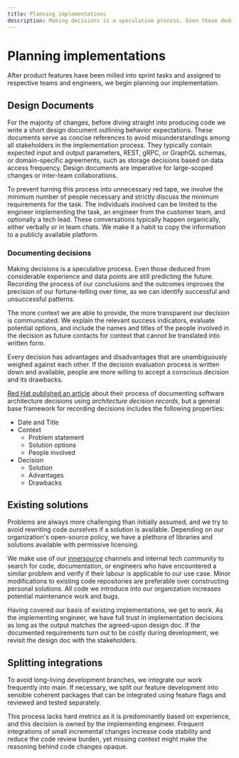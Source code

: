 ```yaml
---
title: Planning implementations
description: Making decisions is a speculative process. Even those deduced from considerable experience and data points are still predicting the future. Recording our decision-making process and the outcomes improves the precision of our fortune-telling over time, as we can identify successful and unsuccessful patterns.
---
```


# Planning implementations

After product features have been milled into sprint tasks and assigned to respective teams and engineers, we begin planning our implementation.

## Design Documents

For the majority of changes, before diving straight into producing code we write a short design document outlining behavior expectations. These documents serve as concise references to avoid misunderstandings among all stakeholders in the implementation process. They typically contain expected input and output parameters, REST, gRPC, or GraphQL schemas, or domain-specific agreements, such as storage decisions based on data access frequency. Design documents are imperative for large-scoped changes or inter-team collaborations.

To prevent turning this process into unnecessary red tape, we involve the minimum number of people necessary and strictly discuss the minimum requirements for the task. The individuals involved can be limited to the engineer implementing the task, an engineer from the customer team, and optionally a tech lead. These conversations typically happen organically, either verbally or in team chats. We make it a habit to copy the information to a publicly available platform.

### Documenting decisions

Making decisions is a speculative process. Even those deduced from considerable experience and data points are still predicting the future. Recording the process of our conclusions and the outcomes improves the precision of our fortune-telling over time, as we can identify successful and unsuccessful patterns.

The more context we are able to provide, the more transparent our decision is communicated. We explain the relevant success indicators, evaluate potential options, and include the names and titles of the people involved in the decision as future contacts for context that cannot be translated into written form.

Every decision has advantages and disadvantages that are unambiguously weighed against each other. If the decision evaluation process is written down and available, people are more willing to accept a conscious decision and its drawbacks.

[Red Hat published an article](https://www.redhat.com/architect/architecture-decision-records) about their process of documenting software architecture decisions using *architecture decision records*, but a general base framework for recording decisions includes the following properties:

- Date and Title
- Context
    - Problem statement
    - Solution options
    - People involved
- Decision
    - Solution
    - Advantages
    - Drawbacks

## Existing solutions

Problems are always more challenging than initially assumed, and we try to avoid rewriting code ourselves if a solution is available. Depending on our organization's open-source policy, we have a plethora of libraries and solutions available with permissive licensing.

We make use of our [innersource](../anatomy-of-a-software-company/innersourcing.md) channels and internal tech community to search for code, documentation, or engineers who have encountered a similar problem and verify if their labour is applicable to our use case. Minor modifications to existing code repositories are preferable over constructing personal solutions. All code we introduce into our organization increases potential maintenance work and bugs.

Having covered our basis of existing implementations, we get to work. As the implementing engineer, we have full trust in implementation decisions as long as the output matches the agreed-upon design doc. If the documented requirements turn out to be costly during development, we revisit the design doc with the stakeholders.

## Splitting integrations

To avoid long-living development branches, we integrate our work frequently into main. If necessary, we split our feature development into sensible coherent packages that can be integrated using feature flags and reviewed and tested separately.

This process lacks hard metrics as it is predominantly based on experience, and this decision is owned by the implementing engineer. Frequent integrations of small incremental changes increase code stability and reduce the code review burden, yet missing context might make the reasoning behind code changes opaque.

